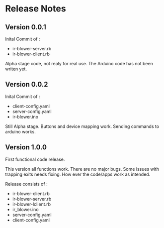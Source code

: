 Release Notes
=============

Version 0.0.1
-------------

Inital Commit of :
* ir-blower-server.rb
* ir-blower-client.rb

Alpha stage code, not realy for real use.
The Arduino code has not been writen yet.


Version 0.0.2
-------------

Inital Commit of :
* client-config.yaml
* server-config.yaml
* ir-blower.ino

Still Alpha stage. Buttons and device mapping work.
Sending commands to arduino works.


Version 1.0.0
-------------

First functional code release.

This version all functions work. There are no major bugs.
Some issues with trapping exits needs fixing.
How ever the code/apps work as intended.

Release consists of :
* ir-blower-client.rb
* ir-blower-server.rb
* ir-blower-lclient.rb
* ir_blower.ino
* server-config.yaml
* client-config.yaml


